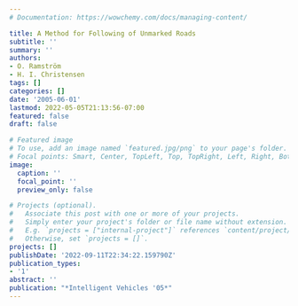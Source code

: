 ```yaml
---
# Documentation: https://wowchemy.com/docs/managing-content/

title: A Method for Following of Unmarked Roads
subtitle: ''
summary: ''
authors:
- O. Ramström
- H. I. Christensen
tags: []
categories: []
date: '2005-06-01'
lastmod: 2022-05-05T21:13:56-07:00
featured: false
draft: false

# Featured image
# To use, add an image named `featured.jpg/png` to your page's folder.
# Focal points: Smart, Center, TopLeft, Top, TopRight, Left, Right, BottomLeft, Bottom, BottomRight.
image:
  caption: ''
  focal_point: ''
  preview_only: false

# Projects (optional).
#   Associate this post with one or more of your projects.
#   Simply enter your project's folder or file name without extension.
#   E.g. `projects = ["internal-project"]` references `content/project/deep-learning/index.md`.
#   Otherwise, set `projects = []`.
projects: []
publishDate: '2022-09-11T22:34:22.159790Z'
publication_types:
- '1'
abstract: ''
publication: "*Intelligent Vehicles '05*"
---
```

